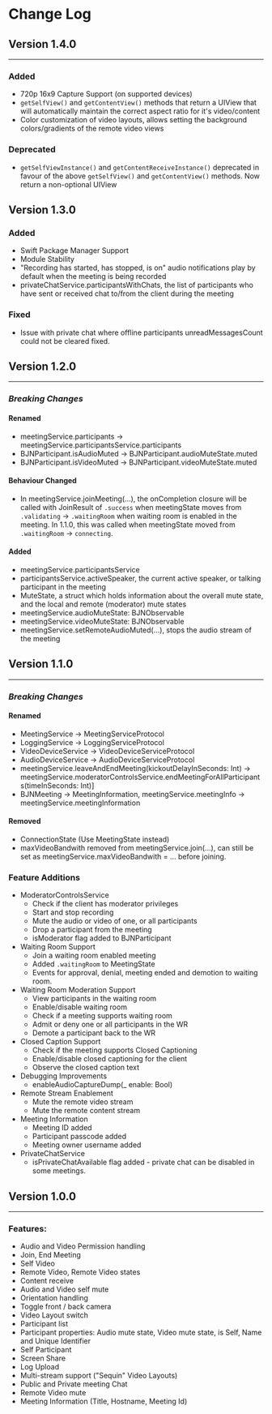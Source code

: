 Change Log
==========

## Version 1.4.0
---------------------------------
### Added 
- 720p 16x9 Capture Support (on supported devices)
- `getSelfView()` and `getContentView()` methods that return a UIView that will automatically maintain the correct aspect ratio for it's video/content
- Color customization of video layouts, allows setting the background colors/gradients of the remote video views
### Deprecated
- `getSelfViewInstance()` and `getContentReceiveInstance()` deprecated in favour of the above `getSelfView()` and `getContentView()` methods. Now return a non-optional UIView

## Version 1.3.0

### Added
- Swift Package Manager Support
- Module Stability
- "Recording has started, has stopped, is on" audio notifications play by default when the meeting is being recorded
- privateChatService.participantsWithChats, the list of participants who have sent or received chat to/from the client during the meeting 

### Fixed
- Issue with private chat where offline participants unreadMessagesCount could not be cleared fixed.

## Version 1.2.0
---------------------------------

### ***Breaking Changes***

#### **Renamed**
- meetingService.participants -> meetingService.participantsService.participants
- BJNParticipant.isAudioMuted -> BJNParticipant.audioMuteState.muted
- BJNParticipant.isVideoMuted -> BJNParticipant.videoMuteState.muted

#### **Behaviour Changed**
- In meetingService.joinMeeting(...), the onCompletion closure will be called with JoinResult of `.success` when meetingState moves from `.validating` -> `.waitingRoom`
  when waiting room is enabled in the meeting. In 1.1.0, this was called when meetingState moved from `.waitingRoom` -> `connecting`. 
  
#### Added
- meetingService.participantsService
- participantsService.activeSpeaker, the current active speaker, or talking participant in the meeting
- MuteState, a struct which holds information about the overall mute state, and the local and remote (moderator) mute states
- meetingService.audioMuteState: BJNObservable<MuteState>
- meetingService.videoMuteState: BJNObservable<MuteState>
- meetingService.setRemoteAudioMuted(...), stops the audio stream of the meeting


## Version 1.1.0
---------------------------------

### ***Breaking Changes***

#### Renamed
- MeetingService -> MeetingServiceProtocol
- LoggingService -> LoggingServiceProtocol
- VideoDeviceService -> VideoDeviceServiceProtocol
- AudioDeviceService -> AudioDeviceServiceProtocol
- meetingService.leaveAndEndMeeting(kickoutDelayInSeconds: Int) -> meetingService.moderatorControlsService.endMeetingForAllParticipants(timeInSeconds: Int)]
- BJNMeeting -> MeetingInformation, meetingService.meetingInfo -> meetingService.meetingInformation

#### Removed
- ConnectionState (Use MeetingState instead)
- maxVideoBandwith removed from meetingService.join(...), can still be set as meetingService.maxVideoBandwith = ... before joining.

### Feature Additions
- ModeratorControlsService
    - Check if the client has moderator privileges
    - Start and stop recording
    - Mute the audio or video of one, or all participants
    - Drop a participant from the meeting
    - isModerator flag added to BJNParticipant
- Waiting Room Support
    - Join a waiting room enabled meeting
    - Added `.waitingRoom` to MeetingState
    - Events for approval, denial, meeting ended and demotion to waiting room.
- Waiting Room Moderation Support
    - View participants in the waiting room
    - Enable/disable waiting room
    - Check if a meeting supports waiting room
    - Admit or deny one or all participants in the WR
    - Demote a participant back to the WR
- Closed Caption Support
    - Check if the meeting supports Closed Captioning
    - Enable/disable closed captioning for the client
    - Observe the closed caption text
- Debugging Improvements
    - enableAudioCaptureDump(_ enable: Bool) 
- Remote Stream Enablement
    - Mute the remote video stream
    - Mute the remote content stream
- Meeting Information
    - Meeting ID added
    - Participant passcode added
    - Meeting owner username added
- PrivateChatService
    - isPrivateChatAvailable flag added - private chat can be disabled in some meetings.


## Version 1.0.0 
---------------------------------
### Features:

- Audio and Video Permission handling
- Join, End Meeting
- Self Video
- Remote Video, Remote Video states
- Content receive 
- Audio and Video self mute
- Orientation handling
- Toggle front / back camera
- Video Layout switch
- Participant list
- Participant properties: Audio mute state, Video mute state, is Self, Name and Unique Identifier
- Self Participant
- Screen Share
- Log Upload
- Multi-stream support ("Sequin" Video Layouts)
- Public and Private meeting Chat
- Remote Video mute
- Meeting Information (Title, Hostname, Meeting Id)
